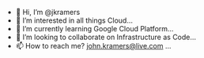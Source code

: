 - 👋 Hi, I’m @jkramers
- 👀 I’m interested in all things Cloud...
- 🌱 I’m currently learning Google Cloud Platform...
- 💞️ I’m looking to collaborate on Infrastructure as Code...
- 📫 How to reach me? john.kramers@live.com ...

<!---
jkramers/jkramers is a ✨ special ✨ repository because its `README.md` (this file) appears on your GitHub profile.
You can click the Preview link to take a look at your changes.
--->

